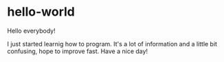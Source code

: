 # hello-world


Hello everybody!

I just started learnig how to program. It's a lot of information and a little bit confusing, hope to improve fast.
Have a nice day!
